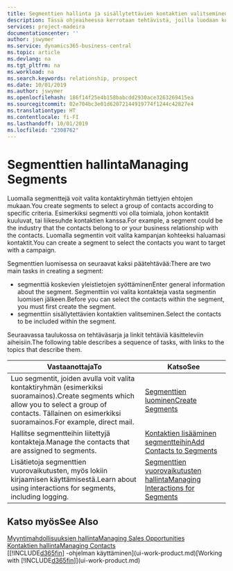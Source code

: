 ```yaml
---
title: Segmenttien hallinta ja sisällytettävien kontaktien valitseminen| Microsoft Docs
description: Tässä ohjeaiheessa kerrotaan tehtävistä, joilla luodaan kontaktiryhmät tiettyjen ehtojen mukaan valitseva segmentti. Kyse voi olla esimerkiksi tietyn kohdetoimialan kontaktit.
services: project-madeira
documentationcenter: ''
author: jswymer
ms.service: dynamics365-business-central
ms.topic: article
ms.devlang: na
ms.tgt_pltfrm: na
ms.workload: na
ms.search.keywords: relationship, prospect
ms.date: 10/01/2019
ms.author: jswymer
ms.openlocfilehash: 186f14f25e4b158babcdd2930ace3263269415ea
ms.sourcegitcommit: 02e704bc3e01d62072144919774f1244c42827e4
ms.translationtype: HT
ms.contentlocale: fi-FI
ms.lasthandoff: 10/01/2019
ms.locfileid: "2308762"
---
```

# <a name="managing-segments"></a><span data-ttu-id="9b277-103">Segmenttien hallinta</span><span class="sxs-lookup"><span data-stu-id="9b277-103">Managing Segments</span></span>
<span data-ttu-id="9b277-104">Luomalla segmenttejä voit valita kontaktiryhmän tiettyjen ehtojen mukaan.</span><span class="sxs-lookup"><span data-stu-id="9b277-104">You create segments to select a group of contacts according to specific criteria.</span></span> <span data-ttu-id="9b277-105">Esimerkiksi segmentti voi olla toimiala, johon kontaktit kuuluvat, tai liikesuhde kontaktien kanssa.</span><span class="sxs-lookup"><span data-stu-id="9b277-105">For example, a segment could be the industry that the contacts belong to or your business relationship with the contacts.</span></span> <span data-ttu-id="9b277-106">Luomalla segmentin voit valita kampanjan kohteeksi haluamasi kontaktit.</span><span class="sxs-lookup"><span data-stu-id="9b277-106">You can create a segment to select the contacts you want to target with a campaign.</span></span>

<span data-ttu-id="9b277-107">Segmenttien luomisessa on seuraavat kaksi päätehtävää:</span><span class="sxs-lookup"><span data-stu-id="9b277-107">There are two main tasks in creating a segment:</span></span>

* <span data-ttu-id="9b277-108">segmenttiä koskevien yleistietojen syöttäminen</span><span class="sxs-lookup"><span data-stu-id="9b277-108">Enter general information about the segment.</span></span> <span data-ttu-id="9b277-109">Segmenttiin voi valita kontakteja vasta segmentin luomisen jälkeen.</span><span class="sxs-lookup"><span data-stu-id="9b277-109">Before you can select the contacts within the segment, you must first create the segment.</span></span>
* <span data-ttu-id="9b277-110">segmenttiin sisällytettävien kontaktien valitseminen.</span><span class="sxs-lookup"><span data-stu-id="9b277-110">Select the contacts to be included within the segment.</span></span>

<span data-ttu-id="9b277-111">Seuraavassa taulukossa on tehtäväsarja ja linkit tehtäviä käsitteleviin aiheisiin.</span><span class="sxs-lookup"><span data-stu-id="9b277-111">The following table describes a sequence of tasks, with links to the topics that describe them.</span></span>

| <span data-ttu-id="9b277-112">Vastaanottaja</span><span class="sxs-lookup"><span data-stu-id="9b277-112">To</span></span> | <span data-ttu-id="9b277-113">Katso</span><span class="sxs-lookup"><span data-stu-id="9b277-113">See</span></span> |
| --- | --- |
| <span data-ttu-id="9b277-114">Luo segmentit, joiden avulla voit valita kontaktiryhmän (esimerkiksi suoramainos).</span><span class="sxs-lookup"><span data-stu-id="9b277-114">Create segments which allow you to select a group of contacts.</span></span> <span data-ttu-id="9b277-115">Tällainen on esimerkiksi suoramainos.</span><span class="sxs-lookup"><span data-stu-id="9b277-115">For example, direct mail.</span></span> |[<span data-ttu-id="9b277-116">Segmenttien luominen</span><span class="sxs-lookup"><span data-stu-id="9b277-116">Create Segments</span></span>](marketing-how-create-segment.md) |
| <span data-ttu-id="9b277-117">Hallitse segmentteihin liitettyjä kontakteja.</span><span class="sxs-lookup"><span data-stu-id="9b277-117">Manage the contacts that are assigned to segments.</span></span> |[<span data-ttu-id="9b277-118">Kontaktien lisääminen segmentteihin</span><span class="sxs-lookup"><span data-stu-id="9b277-118">Add Contacts to Segments</span></span>](marketing-add-contact-segment.md) |
| <span data-ttu-id="9b277-119">Lisätietoja segmenttien vuorovaikutusten, myös lokiin kirjaamisen käyttämisestä.</span><span class="sxs-lookup"><span data-stu-id="9b277-119">Learn about using interactions for segments, including logging.</span></span> |[<span data-ttu-id="9b277-120">Segmenttien vuorovaikutusten hallinta</span><span class="sxs-lookup"><span data-stu-id="9b277-120">Managing Interactions for Segments</span></span>](marketing-interaction-segments.md) |

## <a name="see-also"></a><span data-ttu-id="9b277-121">Katso myös</span><span class="sxs-lookup"><span data-stu-id="9b277-121">See Also</span></span>
[<span data-ttu-id="9b277-122">Myyntimahdollisuuksien hallinta</span><span class="sxs-lookup"><span data-stu-id="9b277-122">Managing Sales Opportunities</span></span>](marketing-manage-sales-opportunities.md)  
[<span data-ttu-id="9b277-123">Kontaktien hallinta</span><span class="sxs-lookup"><span data-stu-id="9b277-123">Managing Contacts</span></span>](marketing-contacts.md)  
<span data-ttu-id="9b277-124">[[!INCLUDE[d365fin](includes/d365fin_md.md)] -ohjelman käyttäminen](ui-work-product.md)</span><span class="sxs-lookup"><span data-stu-id="9b277-124">[Working with [!INCLUDE[d365fin](includes/d365fin_md.md)]](ui-work-product.md)</span></span>
